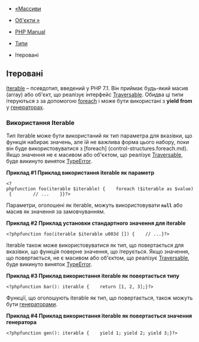 - [«Массиви](language.types.array.md)
- [Об'єкти »](language.types.object.md)

- [PHP Manual](index.md)
- [Типи](language.types.md)
- Ітеровані

## Ітеровані

[Iterable](language.types.iterable.md) – псевдотип, введений у PHP
7.1. Він приймає будь-який масив (array) або об'єкт, що реалізує інтерфейс
[Traversable](class.traversable.md). Обидва ці типи ітеруються з
за допомогою [foreach](control-structures.foreach.md) і може бути
використані з **yield from** у [генераторах](language.generators.md).

### Використання Iterable

Тип iterable може бути використаний як тип параметра для вказівки, що
функція набирає значень, але їй не важлива форма цього набору,
поки він буде використовуватися з
[foreach] (control-structures.foreach.md). Якщо значення не є
масивом або об'єктом, що реалізує
[Traversable](class.traversable.md), буде викинуто виняток
[TypeError](class.typeerror.md).

**Приклад #1 Приклад використання iterable як параметр**

` <?phpfunction foo(iterable $iterable) {    foreach ($iterable as $value) {        // ...    }}?> `

Параметри, оголошені як iterable, можуть використовувати **`null`** або
масив як значення за замовчуванням.

**Приклад #2 Приклад установки стандартного значення для iterable**

` <?phpfunction foo(iterable $iterable u003d []) {    // ...}?> `

Iterable також може використовуватися як тип, що повертається для вказівки,
що функція поверне значення, що ітерується. Якщо значення, що повертається, не
є масивом або об'єктом, що реалізує
[Traversable](class.traversable.md), буде викинуто виняток
[TypeError](class.typeerror.md).

**Приклад #3 Приклад використання iterable як повертається
типу**

`<?phpfunction bar(): iterable {    return [1, 2, 3];}?> `

Функції, що оголошують iterable як тип, що повертається, також можуть бути
[генераторами](language.generators.md).

**Приклад #4 Приклад використання iterable як повертається
значення генератора**

`<?phpfunction gen(): iterable {    yield 1; yield 2; yield 3;}?> `
